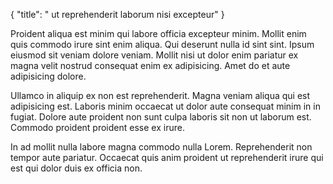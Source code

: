 {
  "title": " ut reprehenderit laborum nisi excepteur"
}

Proident aliqua est minim qui labore officia excepteur minim. Mollit enim quis commodo irure sint enim aliqua. Qui deserunt nulla id sint sint. Ipsum eiusmod sit veniam dolore veniam. Mollit nisi ut dolor enim pariatur ex magna velit nostrud consequat enim ex adipisicing. Amet do et aute adipisicing dolore.

Ullamco in aliquip ex non est reprehenderit. Magna veniam aliqua qui est adipisicing est. Laboris minim occaecat ut dolor aute consequat minim in in fugiat. Dolore aute proident non sunt culpa laboris sit non ut laborum est. Commodo proident proident esse ex irure.

In ad mollit nulla labore magna commodo nulla Lorem. Reprehenderit non tempor aute pariatur. Occaecat quis anim proident ut reprehenderit irure qui est qui dolor duis ex officia non.
